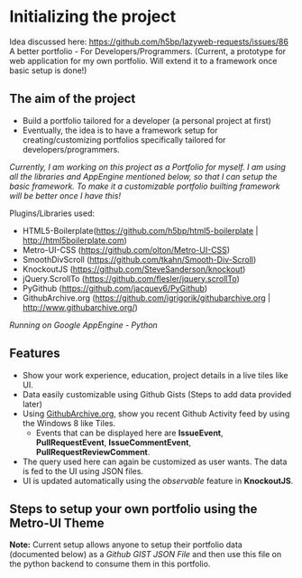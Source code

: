 Initializing the project
========================


Idea discussed here: https://github.com/h5bp/lazyweb-requests/issues/86
A better portfolio - For Developers/Programmers. (Current, a prototype for web application for my own portfolio. Will extend it to a framework once basic setup is done!)

The aim of the project
-----------------------
- Build a portfolio tailored for a developer (a personal project at first)
- Eventually, the idea is to have a framework setup for creating/customizing portfolios specifically tailored for
developers/programmers.

*Currently, I am working on this project as a Portfolio for myself. I am using all the libraries and AppEngine mentioned below, so that I can setup the basic framework. To make it a customizable portfolio builting framework will be better once I have this!*


Plugins/Libraries used:
- HTML5-Boilerplate(https://github.com/h5bp/html5-boilerplate | http://html5boilerplate.com)
- Metro-UI-CSS (https://github.com/olton/Metro-UI-CSS)
- SmoothDivScroll (https://github.com/tkahn/Smooth-Div-Scroll)
- KnockoutJS (https://github.com/SteveSanderson/knockout)
- jQuery.ScrollTo (https://github.com/flesler/jquery.scrollTo)
- PyGithub (https://github.com/jacquev6/PyGithub)
- GithubArchive.org (https://github.com/igrigorik/githubarchive.org | http://www.githubarchive.org/) 


*Running on Google AppEngine - Python*

Features
----------
- Show your work experience, education, project details in a live tiles like UI.
- Data easily customizable using Github Gists (Steps to add data provided later)
- Using [GithubArchive.org](http://githubarchive.org), show you recent Github Activity feed by using the Windows 8 like Tiles.
  * Events that can be displayed here are **IssueEvent**, **PullRequestEvent**, **IssueCommentEvent**, **PullRequestReviewComment**.
- The query used here can again be customized as user wants. The data is fed to the UI using JSON files.
- UI is updated automatically using the *observable* feature in **KnockoutJS**.

Steps to setup your own portfolio using the Metro-UI Theme
----------------------------------------------------------

**Note:** Current setup allows anyone to setup their portfolio data (documented below) as a *Github GIST JSON File*
and then use this file on the python backend to consume them in this portfolio.


